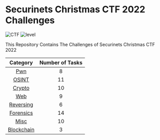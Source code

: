 # Securinets Christmas CTF 2022 Challenges

![CTF](https://img.shields.io/badge/Securinets%20CTF-Christmas-orange?style=for-the-badge) ![level](https://img.shields.io/badge/Level-Beginner-green?style=for-the-badge)

This Repository Contains The Challenges of Securinets Christmas CTF 2022

|          Category           | Number of Tasks |
| :-------------------------: | :-------------: |
|         [Pwn](Pwn/)         |       8        |
|       [OSINT](OSINT/)       |       11        |
|      [Crypto](Crypto/)      |       10        |
|         [Web](Web/)         |        9       |
|   [Reversing](Reversing/)   |        6        |
|   [Forensics](Forensics/)   |        14        |
|        [Misc](Misc/)        |        10        |
|        [Blockchain](Blockchain/)        |        3        |

